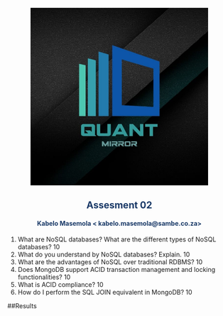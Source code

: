 <p align="center" style="background-color:"><img src="https://raw.githubusercontent.com/quantmirror/notes/master/assets/logo.jpeg?token=GHSAT0AAAAAABSSDUBE4DOCZIWGTDVZ4AZ6YSDD4FQ"  width="400"></p>
<p align="center"><h2 style="color: #193967; text-align: center">
    Assesment 02
</h2></p>
<p align="center"><h4 style="color: #193967; text-align: center">
    Kabelo Masemola < kabelo.masemola@sambe.co.za>
</h4></p>

1. What are NoSQL databases? What are the different types of NoSQL databases? 10
2. What do you understand by NoSQL databases? Explain. 10 
3.  What are the advantages of NoSQL over traditional RDBMS? 10 
4.  Does MongoDB support ACID transaction management and locking functionalities? 10 
5. What is ACID compliance? 10 
6.  How do I perform the SQL JOIN equivalent in MongoDB? 10 

##Results 

